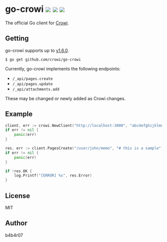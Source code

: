 go-crowi [![][travis-badge]][travis-link] [![][license-badge]][license-link] [![][godoc-badge]][godoc-link]
========

The official Go client for [Crowi](http://site.crowi.wiki/).

## Getting

go-crowi supports up to [v1.6.0](https://github.com/crowi/crowi/releases/tag/v1.6.0).

```console
$ go get github.com/crowi/go-crowi
```

Currently, go-crowi implements the following endpoints:

- `/_api/pages.create`
- `/_api/pages.update`
- `/_api/attachments.add`

These may be changed or newly added as Crowi changes.

## Example

```go
client, err := crowi.NewClient("http://localhost:3000", "abcdefghijklmnopqrstuvwxyz0123456789=")
if err != nil {
	panic(err)
}

res, err := client.PagesCreate("/user/john/memo", "# this is a sample")
if err != nil {
	panic(err)
}

if !res.OK {
	log.Printf("[ERROR] %s", res.Error)
}
```

## License

MIT

## Author

b4b4r07

[travis-badge]: http://img.shields.io/travis/crowi/go-crowi.svg?style=flat-square
[travis-link]: https://travis-ci.org/crowi/go-crowi

[license-badge]: http://img.shields.io/badge/license-MIT-blue.svg?style=flat-square
[license-link]: https://github.com/crowi/go-crowi/blob/master/LICENSE

[godoc-badge]: http://img.shields.io/badge/go-documentation-blue.svg?style=flat-square
[godoc-link]: http://godoc.org/github.com/crowi/go-crowi
